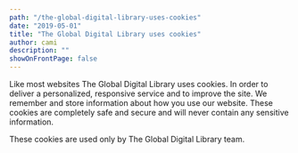```yaml
---
path: "/the-global-digital-library-uses-cookies"
date: "2019-05-01"
title: "The Global Digital Library uses cookies"
author: cami
description: ""
showOnFrontPage: false
---
```


Like most websites The Global Digital Library uses cookies. In order to deliver a personalized, responsive service and to improve the site. We remember and store information about how you use our website. These cookies are completely safe and secure and will never contain any sensitive information.

These cookies are used only by The Global Digital Library team.
